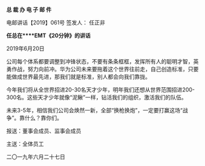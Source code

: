 **总 裁 办 电 子 邮 件**

 

电邮讲话【2019】061号           签发人： 任正非

**任总在****EMT《20分钟》的讲话**

2019年6月20日

公司每个体系都要调整到冲锋状态，不要有条条框框，发挥所有人的聪明才智，英勇作战，努力向前冲。华为公司未来要拖着这个世界往前走，自己创造标准，只要能做成世界最先进，那我们就是标准，别人都会向我们靠拢。

今年我们将从全世界招进20-30名天才少年，明年我们还想从世界范围招进200-300名。这些天才少年就像“泥鳅”一样，钻活我们的组织，激活我们的队伍。

未来3-5年，相信我们公司会焕然一新，全部“换枪换炮”，一定要打赢这场“战争”。靠什么？靠你们。

 





报送：董事会成员、监事会成员

主送：全体员工

二〇一九年六月二十七日